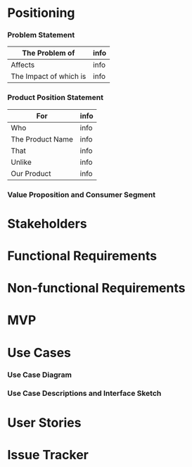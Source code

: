 # Positioning 

### Problem Statement
| The Problem of |   info   |
|-----|-----|
| Affects |   info     |
|  The Impact of which is |  info  |  

### Product Position Statement
| For  |  info  |
|----|----|
|  Who  |  info  |
|   The Product Name  |  info  |
|  That  |  info   |
|  Unlike |   info  |
|  Our Product   |  info   |

### Value Proposition and Consumer Segment

# Stakeholders

# Functional Requirements 

# Non-functional Requirements 

# MVP

# Use Cases

### Use Case Diagram

### Use Case Descriptions and Interface Sketch

# User Stories 

# Issue Tracker
